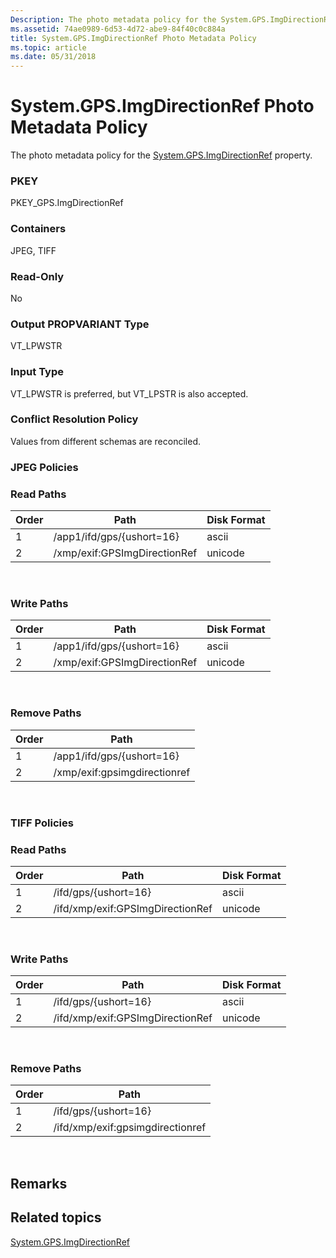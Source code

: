 ```yaml
---
Description: The photo metadata policy for the System.GPS.ImgDirectionRef property.
ms.assetid: 74ae0989-6d53-4d72-abe9-84f40c0c884a
title: System.GPS.ImgDirectionRef Photo Metadata Policy
ms.topic: article
ms.date: 05/31/2018
---
```


# System.GPS.ImgDirectionRef Photo Metadata Policy

The photo metadata policy for the [System.GPS.ImgDirectionRef](https://msdn.microsoft.com/library/bb760541(VS.85).aspx) property.

### PKEY

PKEY\_GPS.ImgDirectionRef

### Containers

JPEG, TIFF

### Read-Only

No

### Output PROPVARIANT Type

VT\_LPWSTR

### Input Type

VT\_LPWSTR is preferred, but VT\_LPSTR is also accepted.

### Conflict Resolution Policy

Values from different schemas are reconciled.

### JPEG Policies

### Read Paths



| Order | Path                         | Disk Format |
|-------|------------------------------|-------------|
| 1     | /app1/ifd/gps/{ushort=16}    | ascii       |
| 2     | /xmp/exif:GPSImgDirectionRef | unicode     |



 

### Write Paths



| Order | Path                         | Disk Format |
|-------|------------------------------|-------------|
| 1     | /app1/ifd/gps/{ushort=16}    | ascii       |
| 2     | /xmp/exif:GPSImgDirectionRef | unicode     |



 

### Remove Paths



| Order | Path                         |
|-------|------------------------------|
| 1     | /app1/ifd/gps/{ushort=16}    |
| 2     | /xmp/exif:gpsimgdirectionref |



 

### TIFF Policies

### Read Paths



| Order | Path                             | Disk Format |
|-------|----------------------------------|-------------|
| 1     | /ifd/gps/{ushort=16}             | ascii       |
| 2     | /ifd/xmp/exif:GPSImgDirectionRef | unicode     |



 

### Write Paths



| Order | Path                             | Disk Format |
|-------|----------------------------------|-------------|
| 1     | /ifd/gps/{ushort=16}             | ascii       |
| 2     | /ifd/xmp/exif:GPSImgDirectionRef | unicode     |



 

### Remove Paths



| Order | Path                             |
|-------|----------------------------------|
| 1     | /ifd/gps/{ushort=16}             |
| 2     | /ifd/xmp/exif:gpsimgdirectionref |



 

## Remarks

## Related topics

<dl> <dt>

[System.GPS.ImgDirectionRef](https://msdn.microsoft.com/library/bb760541(VS.85).aspx)
</dt> </dl>

 

 



